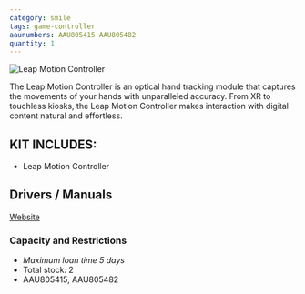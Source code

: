 ```yaml
---
category: smile
tags: game-controller
aaunumbers: AAU805415 AAU805482
quantity: 1
---
```

![Leap Motion Controller](../../assets/images/equip/leap.jpg)

The Leap Motion Controller is an optical hand tracking module that captures the movements of your hands with unparalleled accuracy. From XR to touchless kiosks, the Leap Motion Controller makes interaction with digital content natural and effortless.

## KIT INCLUDES:
- Leap Motion Controller

## Drivers / Manuals

[Website](https://www.ultraleap.com/product/leap-motion-controller/)

### Capacity and Restrictions

- *Maximum loan time 5 days*
- Total stock: 2
- AAU805415, AAU805482
